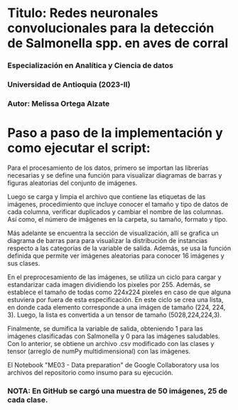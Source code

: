 # Titulo: Redes neuronales convolucionales para la detección de Salmonella spp. en aves de corral
### Especialización en Analítica y Ciencia de datos
### Universidad de Antioquia (2023-II)
### Autor: Melissa Ortega Alzate

# Paso a paso de la implementación y como ejecutar el script:
Para el procesamiento de los datos, primero se importan las librerías necesarias y se define una función para visualizar diagramas de barras y figuras aleatorias del conjunto de imágenes.

Luego se carga y limpia el archivo que contiene las etiquetas de las imágenes, procedimiento que incluye conocer el tamaño y tipo de datos de cada columna, verificar duplicados y cambiar el nombre de las columnas. Así como, el número de imágenes en la carpeta, su tamaño, formato y tipo.

Más adelante se encuentra la sección de visualización, allí se grafica un diagrama de barras para para visualizar la distribución de instancias respecto a las categorías de la variable de salida. Además, se usa la función definida que permite ver imágenes aleatorias para conocer 16 imágenes y sus clases.

En el preprocesamiento de las imágenes, se utiliza un ciclo para cargar y estandarizar cada imagen dividiendo los pixeles por 255. Además, se establece el tamaño de todas como 224x224 pixeles en caso de que alguna estuviera por fuera de esta especificación. En este ciclo se crea una lista, en donde cada elemento corresponde a una imágen de tamaño (224, 224, 3). Luego, la lista es convertida a un tensor de tamaño (5028,224,224,3).

Finalmente, se dumifica la variable de salida, obteniendo 1 para las imágenes clasificadas con Salmonella y 0 para las imágenes saludables. Con lo anterior, se obtiene un archivo .csv modificado con las clases y tensor (arreglo de numPy multidimensional) con las imágenes.

El Notebook "ME03 - Data preparation" de Google Collaboratory usa los archivos del repositorio como insumo para su ejecución.

### NOTA: En GitHub se cargó una muestra de 50 imágenes, 25 de cada clase.
